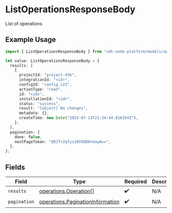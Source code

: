 # ListOperationsResponseBody

List of operations

## Example Usage

```typescript
import { ListOperationsResponseBody } from "sdk-node-platform/models/operations";

let value: ListOperationsResponseBody = {
  results: [
    {
      projectId: "project-456",
      integrationId: "<id>",
      configId: "config-123",
      actionType: "read",
      id: "<id>",
      installationId: "<id>",
      status: "success",
      result: "[object] No changes",
      metadata: {},
      createTime: new Date("2023-07-13T21:34:44.816354Z"),
    },
  ],
  pagination: {
    done: false,
    nextPageToken: "Q9JT+2qfys28V4ODN+UayA==",
  },
};
```

## Fields

| Field                                                                                | Type                                                                                 | Required                                                                             | Description                                                                          |
| ------------------------------------------------------------------------------------ | ------------------------------------------------------------------------------------ | ------------------------------------------------------------------------------------ | ------------------------------------------------------------------------------------ |
| `results`                                                                            | [operations.Operation](../../models/operations/operation.md)[]                       | :heavy_check_mark:                                                                   | N/A                                                                                  |
| `pagination`                                                                         | [operations.PaginationInformation](../../models/operations/paginationinformation.md) | :heavy_check_mark:                                                                   | N/A                                                                                  |